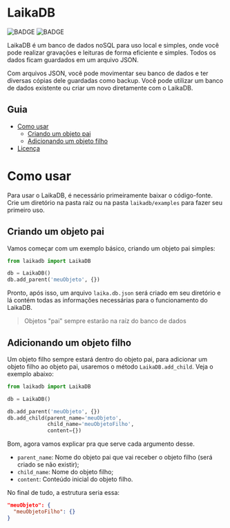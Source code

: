 # LaikaDB

![BADGE](https://img.shields.io/static/v1?label=status&message=em%20desenvolvimento&color=orange?style=status&logo=appveyor)
![BADGE](https://img.shields.io/static/v1?label=linguagem&message=Python&color=white?style=status&logo=python)

LaikaDB é um banco de dados noSQL para uso local e simples, onde você pode realizar gravações e leituras de forma eficiente e simples. Todos os dados ficam guardados em um arquivo JSON.

Com arquivos JSON, você pode movimentar seu banco de dados e ter diversas cópias dele guardadas como backup. Você pode utilizar um banco de dados existente ou criar um novo diretamente com o LaikaDB.

## Guia

- [Como usar](#Como-usar)
  - [Criando um objeto pai](#Criando-um-objeto-pai)
  - [Adicionando um objeto filho](#Adicionando-um-objeto-filho)
- [Licença](#Licença)

# Como usar

Para usar o LaikaDB, é necessário primeiramente baixar o código-fonte. Crie um diretório na pasta raíz ou na pasta ```laikadb/examples``` para fazer seu primeiro uso.

## Criando um objeto pai

Vamos começar com um exemplo básico, criando um objeto pai simples:

```python
from laikadb import LaikaDB

db = LaikaDB()
db.add_parent('meuObjeto', {})
```

Pronto, após isso, um arquivo ```laika.db.json``` será criado em seu diretório e lá contém todas as informações necessárias para o funcionamento do LaikaDB.

> Objetos "pai" sempre estarão na raíz do banco de dados

## Adicionando um objeto filho

Um objeto filho sempre estará dentro do objeto pai, para adicionar um objeto filho ao objeto pai, usaremos o método ```LaikaDB.add_child```. Veja o exemplo abaixo:

```python
from laikadb import LaikaDB

db = LaikaDB()

db.add_parent('meuObjeto', {})
db.add_child(parent_name='meuObjeto',
             child_name='meuObjetoFilho',
             content={})
```

Bom, agora vamos explicar pra que serve cada argumento desse.

- ```parent_name```: Nome do objeto pai que vai receber o objeto filho (será criado se não existir);
- ```child_name```: Nome do objeto filho;
- ```content```: Conteúdo inicial do objeto filho.

No final de tudo, a estrutura seria essa:

```json
"meuObjeto": {
  "meuObjetoFilho": {}
}
```
